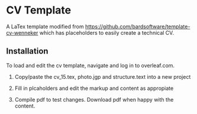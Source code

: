 # CV Template

A LaTex template modified from https://github.com/bardsoftware/template-cv-wenneker which has placeholders to easily create a technical CV.

## Installation

To load and edit the cv template, navigate and log in to overleaf.com.

1. Copy/paste the cv_15.tex, photo.jgp and structure.text into a new project

2. Fill in plcaholders and edit the markup and content as appropiate

3. Compile pdf to test changes. Download pdf when happy with the content.
